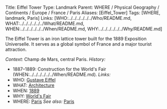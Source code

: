 Title: Eiffel Tower
Type: Landmark
Parent: WHERE / Physical Geography / Continents / Europe / France / Paris
Aliases: [Eiffel_Tower]
Tags: [WHERE, landmark, Paris]
Links: [WHO:../../../../../../Who/README.md, WHAT:../../../../../../What/README.md, WHEN:../../../../../../When/README.md, WHY:../../../../../../Why/README.md]

The Eiffel Tower is an iron lattice tower built for the 1889 Exposition Universelle. It serves as a global symbol of France and a major tourist attraction.

_Context:_ Champ de Mars, central Paris.
_History:_
- 1887–1889: Construction for the World's Fair (WHEN:../../../../../../When/README.md).
_Links:_
- WHO: [Gustave Eiffel](../../../../../../Who/)
- WHAT: [Architecture](../../../../../../What/)
- WHEN: [1889](../../../../../../When/)
- WHY: [World's Fair](../../../../../../Why/)
- WHERE: [Paris](./)
_See also:_ [Paris](./)
